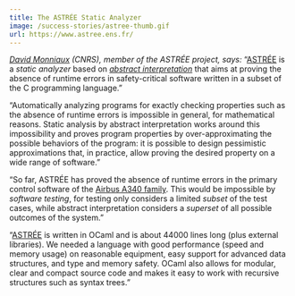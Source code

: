 ```yaml
---
title: The ASTRÉE Static Analyzer
image: /success-stories/astree-thumb.gif
url: https://www.astree.ens.fr/
---
```


*[David Monniaux](https://www-verimag.imag.fr/~monniaux/) (CNRS), member
of the ASTRÉE project, says:* “[ASTRÉE](https://www.astree.ens.fr/) is a
*static analyzer* based on *[abstract
interpretation](https://www.di.ens.fr/%7Ecousot/aiintro.shtml)* that aims
at proving the absence of runtime errors in safety-critical software
written in a subset of the C programming language.”

“Automatically analyzing programs for exactly checking properties such
as the absence of runtime errors is impossible in general, for
mathematical reasons. Static analysis by abstract interpretation works
around this impossibility and proves program properties by
over-approximating the possible behaviors of the program: it is possible
to design pessimistic approximations that, in practice, allow proving
the desired property on a wide range of software.”

“So far, ASTRÉE has proved the absence of runtime errors in the primary
control software of the [Airbus A340
family](https://www.airbus.com/aircraft/previous-generation-aircraft/a340-family.html). This
would be impossible by *software testing*, for testing only considers a
limited *subset* of the test cases, while abstract interpretation
considers a *superset* of all possible outcomes of the system.”

“[ASTRÉE](https://www.astree.ens.fr/) is written in OCaml and is about
44000 lines long (plus external libraries). We needed a language with
good performance (speed and memory usage) on reasonable equipment, easy
support for advanced data structures, and type and memory safety. OCaml
also allows for modular, clear and compact source code and makes it easy
to work with recursive structures such as syntax trees.”
